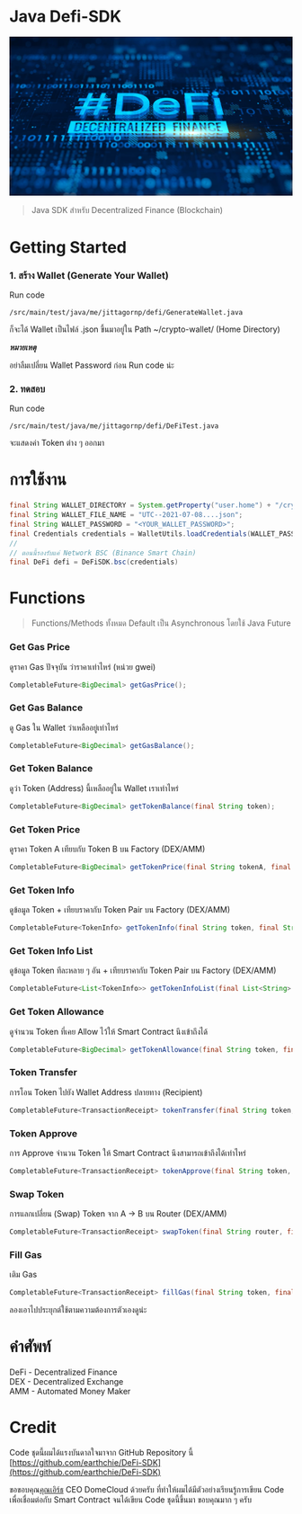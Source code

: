 # Java Defi-SDK

![](./DeFi.jpeg)

> Java SDK สำหรับ Decentralized Finance (Blockchain)

# Getting Started

### 1. สร้าง Wallet (Generate Your Wallet)

Run code

```
/src/main/test/java/me/jittagornp/defi/GenerateWallet.java
```

ก็จะได้ Wallet เป็นไฟล์ .json ขึ้นมาอยู่ใน Path ~/crypto-wallet/ (Home Directory)

***หมายเหตุ***

อย่าลืมเปลี่ยน Wallet Password ก่อน Run code น่ะ

### 2. ทดสอบ

Run code

```
/src/main/test/java/me/jittagornp/defi/DeFiTest.java
```

จะแสดงค่า Token ต่าง ๆ ออกมา

# การใช้งาน

```java
final String WALLET_DIRECTORY = System.getProperty("user.home") + "/crypto-wallet";
final String WALLET_FILE_NAME = "UTC--2021-07-08....json";
final String WALLET_PASSWORD = "<YOUR_WALLET_PASSWORD>";
final Credentials credentials = WalletUtils.loadCredentials(WALLET_PASSWORD, new File(WALLET_DIRECTORY, WALLET_FILE_NAME));
//
// ตอนนี้รองรับแค่ Network BSC (Binance Smart Chain)
final DeFi defi = DeFiSDK.bsc(credentials)
```

# Functions

> Functions/Methods ทั้งหมด Default เป็น Asynchronous โดยใช้ Java Future

### Get Gas Price

ดูราคา Gas ปัจจุบัน ว่าราคาเท่าไหร่ (หน่วย gwei)

```java
CompletableFuture<BigDecimal> getGasPrice();
```

### Get Gas Balance

ดู Gas ใน Wallet ว่าเหลืออยู่เท่าไหร่

```java
CompletableFuture<BigDecimal> getGasBalance();
```

### Get Token Balance

ดูว่า Token (Address) นี้เหลืออยู่ใน Wallet เราเท่าไหร่

```java
CompletableFuture<BigDecimal> getTokenBalance(final String token);
```

### Get Token Price

ดูราคา Token A เทียบกับ Token B บน Factory (DEX/AMM)

```java
CompletableFuture<BigDecimal> getTokenPrice(final String tokenA, final String tokenB, final String factory);
```

### Get Token Info

ดูข้อมูล Token + เทียบราคากับ Token Pair บน Factory (DEX/AMM)

```java
CompletableFuture<TokenInfo> getTokenInfo(final String token, final String tokenPair, final String factory);
```

### Get Token Info List

ดูข้อมูล Token ทีละหลาย ๆ อัน + เทียบราคากับ Token Pair บน Factory (DEX/AMM)

```java
CompletableFuture<List<TokenInfo>> getTokenInfoList(final List<String> tokens, final Function<String, String> tokenPair, final Function<String, String> tokenFactory);
```

### Get Token Allowance

ดูจำนวน Token ที่เคย Allow ไว้ให้ Smart Contract นึงเข้าถึงได้  

```java
CompletableFuture<BigDecimal> getTokenAllowance(final String token, final String contractAddress);
```

### Token Transfer 

การโอน Token ไปยัง Wallet Address ปลายทาง (Recipient)

```java
CompletableFuture<TransactionReceipt> tokenTransfer(final String token, String recipient, final BigDecimal amount);
```

### Token Approve

การ Approve จำนวน Token ให้ Smart Contract นึงสามารถเข้าถึงได้เท่าไหร่

```java
CompletableFuture<TransactionReceipt> tokenApprove(final String token, final BigDecimal amount, final String contractAddress);
```

### Swap Token

การแลกเปลี่ยน (Swap) Token จาก A -> B บน Router (DEX/AMM)

```java
CompletableFuture<TransactionReceipt> swapToken(final String router, final String tokenA, final String tokenB, final BigDecimal amount, final double slippage, final int deadlineMinutes);
```

### Fill Gas

เติม Gas
```java
CompletableFuture<TransactionReceipt> fillGas(final String token, final BigDecimal amount);
```

ลองเอาไปประยุกต์ใช้ตามความต้องการตัวเองดูน่ะ

# คำศัพท์ 

DeFi - Decentralized Finance  
DEX - Decentralized Exchange  
AMM - Automated Money Maker   

# Credit 

Code ชุดนี้ผมได้แรงบันดาลใจมาจาก GitHub Repository นี้ [https://github.com/earthchie/DeFi-SDK](https://github.com/earthchie/DeFi-SDK)  
  
ขอขอบคุณ[คุณเอิร์ธ](https://github.com/earthchie) CEO DomeCloud ด้วยครับ ที่ทำให้ผมได้มีตัวอย่างเรียนรู้การเขียน Code เพื่อเชื่อมต่อกับ Smart Contract จนได้เขียน Code ชุดนี้ขึ้นมา ขอบคุณมาก ๆ ครับ